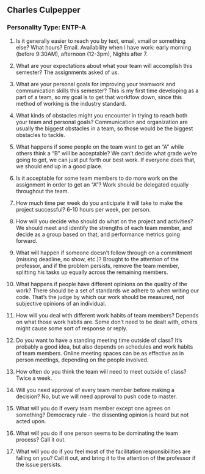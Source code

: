 Charles Culpepper
-----
### Personality Type: ENTP-A


1. Is it generally easier to reach you by text, email, vmail or something else? What
hours? Email.
Availability when I have work: early morning (before 9:30AM), afternoon (12-3pm),
Nights after 7.

2. What are your expectations about what your team will accomplish this semester?
The assignments asked of us.

3. What are your personal goals for improving your teamwork and communication skills
this semester? This is my first time developing as a part of a team, so my goal is to get that
workflow down, since this method of working is the industry standard.

4. What kinds of obstacles might you encounter in trying to reach both your team and
personal goals? Communication and organization are usually the biggest obstacles in a team, so
those would be the biggest obstacles to tackle.

5. What happens if some people on the team want to get an “A” while others think a “B”
will be acceptable? We can’t decide what grade we’re going to get, we can just put forth our best
work. If everyone does that, we should end up in a good place.

6. Is it acceptable for some team members to do more work on the assignment in order
to get an “A”? Work should be delegated equally throughout the team.

7. How much time per week do you anticipate it will take to make the project
successful? 6-10 hours per week, per person.

8. How will you decide who should do what on the project and activities?
We should meet and identify the strengths of each team member, and decide as a
group based on that, and performance metrics going forward.

9. What will happen if someone doesn’t follow through on a commitment (missing
deadline, no show, etc.)? Brought to the attention of the professor, and if the problem persists, remove the
team member, splitting his tasks up equally across the remaining members.

10. What happens if people have different opinions on the quality of the work? There should be a set of standards we adhere to when writing our code. That’s
the judge by which our work should be measured, not subjective opinions of an individual.

11. How will you deal with different work habits of team members?
Depends on what those work habits are. Some don’t need to be dealt with, others
might cause some sort of response or reply.

12. Do you want to have a standing meeting time outside of class?
It’s probably a good idea, but also depends on schedules and work habits of team
members. Online meeting spaces can be as effective as in person meetings,
depending on the people involved.

13. How often do you think the team will need to meet outside of class?
Twice a week.

14. Will you need approval of every team member before making a decision?
No, but we will need approval to push code to master.

15. What will you do if every team member except one agrees on something?
Democracy rule - the dissenting opinion is heard but not acted upon.

16. What will you do if one person seems to be dominating the team process? Call it out.

17. What will you do if you feel most of the facilitation responsibilities are falling on you?
Call it out, and bring it to the attention of the professor if the issue persists.
